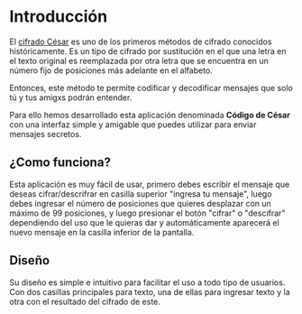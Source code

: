 ﻿# Introducción

El [cifrado César](https://es.wikipedia.org/wiki/Cifrado_César) es uno de los primeros métodos de cifrado conocidos históricamente. Es un tipo de cifrado por sustitución en el que una letra en el texto original es reemplazada por otra letra que se encuentra en un número fijo de posiciones más adelante en el alfabeto.

Entonces, este método te permite codificar y decodificar mensajes que solo tú y tus amigxs podrán entender.   

Para ello hemos desarrollado esta aplicación denominada **Código de César** con una interfaz simple y amigable que puedes utilizar para enviar mensajes secretos. 


## ¿Como funciona?

Esta aplicación es muy fácil de usar, primero debes escribir el mensaje que deseas cifrar/descrifrar en casilla superior "ingresa tu mensaje", luego debes ingresar el número de posiciones que quieres desplazar con un máximo de 99 posiciones, y luego presionar el botón "cifrar" o "descifrar" dependiendo del uso que le quieras dar y automáticamente aparecerá el nuevo mensaje en la casilla inferior de la pantalla.

## Diseño

Su diseño es simple e intuitivo para facilitar el uso a todo tipo de usuarios. Con dos casillas principales para texto, una de ellas para ingresar texto y la otra con el resultado del cifrado de este. 











